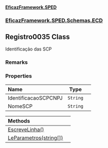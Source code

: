 #### [EficazFramework.SPED](EficazFrameworkSPED.md 'EficazFramework SPED')
### [EficazFramework.SPED.Schemas.ECD](EficazFramework.SPED.Schemas.ECD.md 'EficazFramework.SPED.Schemas.ECD')

## Registro0035 Class

Identificação das SCP

### Remarks
### Properties

| Name | Type | |
| :--- | :---: | :--- |
| IdentificacaoSCPCNPJ | `String` |  |
| NomeSCP | `String` |  |

| Methods | |
| :--- | :--- |
| [EscreveLinha()](EficazFramework.SPED.Schemas.ECD/Registro0035/EscreveLinha().md 'EficazFramework.SPED.Schemas.ECD.Registro0035.EscreveLinha()') | |
| [LeParametros(string[])](EficazFramework.SPED.Schemas.ECD/Registro0035/LeParametros(string[]).md 'EficazFramework.SPED.Schemas.ECD.Registro0035.LeParametros(string[])') | |
